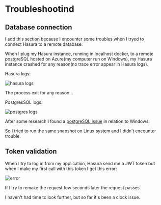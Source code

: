 # Troubleshootind

## Database connection

I add this section because I encounter some troubles when I tryed to connect Hasura to a remote database:

When I plug my Hasura instance, running in localhost docker, to a remote postgreSQL hosted on Azure(my computer run on Windows), my Hasura instance crashed for any reason(no trace error appear in Hasura logs).

Hasura logs:

![hasura logs](https://i.imgur.com/HKERz85.png)

The process exit for any reason...

PostgresSQL logs:

![postgres logs](https://i.imgur.com/kmsuuee.png)

After some research I found a [postgreSQL issue](https://www.postgresql.org/message-id/20160602.175159.60314690.horiguchi.kyotaro@lab.ntt.co.jp) in relation to Windows:

So I tried to run the same snapshot on Linux system and I didn't encounter trouble.

## Token validation

When I try to log in from my application, Hasura send me a JWT token but when I make my first call with this token I get this error:

![error](https://i.imgur.com/WB5j6R9.png)

If I try to remake the request few seconds later the request passes.

I haven't had time to look further, but so far it's been a clock issue.
